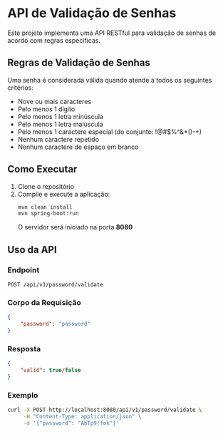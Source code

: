 # API de Validação de Senhas

Este projeto implementa uma API RESTful para validação de senhas de acordo com regras específicas.

## Regras de Validação de Senhas

Uma senha é considerada válida quando atende a todos os seguintes critérios:
- Nove ou mais caracteres
- Pelo menos 1 dígito
- Pelo menos 1 letra minúscula  
- Pelo menos 1 letra maiúscula
- Pelo menos 1 caractere especial (do conjunto: !@#$%^&*()-+)
- Nenhum caractere repetido
- Nenhum caractere de espaço em branco

## Como Executar  

1. Clone o repositório
2. Compile e execute a aplicação:
   ```bash
   mvn clean install
   mvn spring-boot:run
   ```
   O servidor será iniciado na porta **8080**  

## Uso da API  

### Endpoint  
```
POST /api/v1/password/validate
```

### Corpo da Requisição  
```json
{
    "password": "password"
}
```

### Resposta  
```json
{
    "valid": true/false
}
```

### Exemplo  
```bash
curl -X POST http://localhost:8080/api/v1/password/validate \
     -H "Content-Type: application/json" \
     -d '{"password": "AbTp9!fok"}'
```
